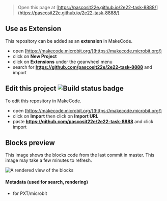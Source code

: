 
> Open this page at [https://pascosit22e.github.io/2e22-task-8888/](https://pascosit22e.github.io/2e22-task-8888/)

## Use as Extension

This repository can be added as an **extension** in MakeCode.

* open [https://makecode.microbit.org/](https://makecode.microbit.org/)
* click on **New Project**
* click on **Extensions** under the gearwheel menu
* search for **https://github.com/pascosit22e/2e22-task-8888** and import

## Edit this project ![Build status badge](https://github.com/pascosit22e/2e22-task-8888/workflows/MakeCode/badge.svg)

To edit this repository in MakeCode.

* open [https://makecode.microbit.org/](https://makecode.microbit.org/)
* click on **Import** then click on **Import URL**
* paste **https://github.com/pascosit22e/2e22-task-8888** and click import

## Blocks preview

This image shows the blocks code from the last commit in master.
This image may take a few minutes to refresh.

![A rendered view of the blocks](https://github.com/pascosit22e/2e22-task-8888/raw/master/.github/makecode/blocks.png)

#### Metadata (used for search, rendering)

* for PXT/microbit
<script src="https://makecode.com/gh-pages-embed.js"></script><script>makeCodeRender("{{ site.makecode.home_url }}", "{{ site.github.owner_name }}/{{ site.github.repository_name }}");</script>
